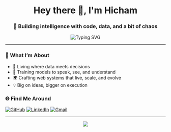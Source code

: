 <h1 align="center">Hey there 👋, I'm Hicham</h1>
<h3 align="center">🚀 Building intelligence with code, data, and a bit of chaos</h3>

<p align="center">
  <img src="https://readme-typing-svg.herokuapp.com?font=Fira+Code&size=22&pause=700&center=true&vCenter=true&width=500&lines=AI+Engineer;NLP+Wizard;Big+Data+Juggler" alt="Typing SVG" />
</p>



---

### 🧠 What I’m About

- 🧬 Living where data meets decisions
- 💬 Training models to speak, see, and understand
- 🌍 Crafting web systems that live, scale, and evolve
- 💡 Big on ideas, bigger on execution

### 🌐 Find Me Around

[![GitHub](https://img.shields.io/badge/GitHub-100000?style=for-the-badge&logo=github&logoColor=white)](https://github.com/MIMOUNI-HICHAM)
[![LinkedIn](https://img.shields.io/badge/LinkedIn-0A66C2?style=for-the-badge&logo=linkedin&logoColor=white)](https://www.linkedin.com/in/hicham-mimouni-118b01200)
[![Gmail](https://img.shields.io/badge/Gmail-D14836?style=for-the-badge&logo=gmail&logoColor=white)](mailto:mimouni.hicham.2002@gmail.com)


---

<p align="center">
  <img src="https://github-readme-streak-stats.herokuapp.com/?user=MIMOUNI-HICHAM&theme=tokyonight" />
</p>
